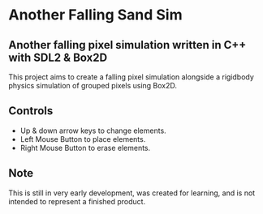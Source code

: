 # Another Falling Sand Sim
## Another falling pixel simulation written in C++ with SDL2 & Box2D

This project aims to create a falling pixel simulation alongside a rigidbody physics simulation of grouped pixels using Box2D.

## Controls
- Up & down arrow keys to change elements.
- Left Mouse Button to place elements.
- Right Mouse Button to erase elements.

## Note
This is still in very early development, was created for learning, and is not intended to represent a finished product.
